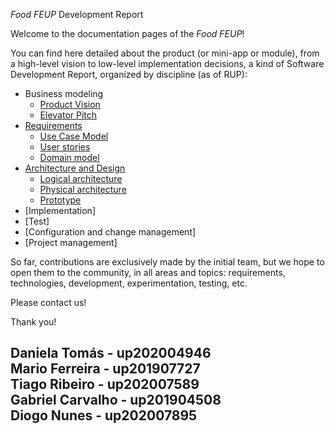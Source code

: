 _Food FEUP_ Development Report

Welcome to the documentation pages of the _Food FEUP_!

You can find here detailed about the product (or mini-app or module), from a high-level vision to low-level implementation decisions, a kind of Software Development Report, organized by discipline (as of RUP): 

* Business modeling 
  * [Product Vision](https://github.com/LEIC-ES-2021-22/2LEIC11T3/blob/main/docs/ProductVision.md)
  * [Elevator Pitch](https://github.com/LEIC-ES-2021-22/2LEIC11T3/blob/main/docs/ElevatorPitch.md)
* [Requirements](https://github.com/LEIC-ES-2021-22/2LEIC11T3/blob/main/docs/requirements.md)
  * [Use Case Model](https://github.com/LEIC-ES-2021-22/2LEIC11T3/blob/main/docs/requirements.md#Use-case-model)
  * [User stories](https://github.com/LEIC-ES-2021-22/2LEIC11T3/blob/main/docs/requirements.md#User-stories)
  * [Domain model](https://github.com/LEIC-ES-2021-22/2LEIC11T3/blob/main/docs/requirements.md#Domain-model)
* [Architecture and Design](https://github.com/LEIC-ES-2021-22/2LEIC11T3/blob/main/docs/ArchitectureAndDesign.md)
  * [Logical architecture](https://github.com/LEIC-ES-2021-22/2LEIC11T3/blob/main/docs/ArchitectureAndDesign.md#Logical-architecture)
  * [Physical architecture](https://github.com/LEIC-ES-2021-22/2LEIC11T3/blob/main/docs/ArchitectureAndDesign.md#Physical-architecture)
  * [Prototype](https://github.com/LEIC-ES-2021-22/2LEIC11T3/blob/main/docs/ArchitectureAndDesign.md#Vertical-prototype)
* [Implementation]
* [Test]
* [Configuration and change management]
* [Project management]

So far, contributions are exclusively made by the initial team, but we hope to open them to the community, in all areas and topics: requirements, technologies, development, experimentation, testing, etc.

Please contact us! 

Thank you!

Daniela Tomás - up202004946  
Mario Ferreira - up201907727  
Tiago Ribeiro - up202007589  
Gabriel Carvalho - up201904508  
Diogo Nunes - up202007895  
---
